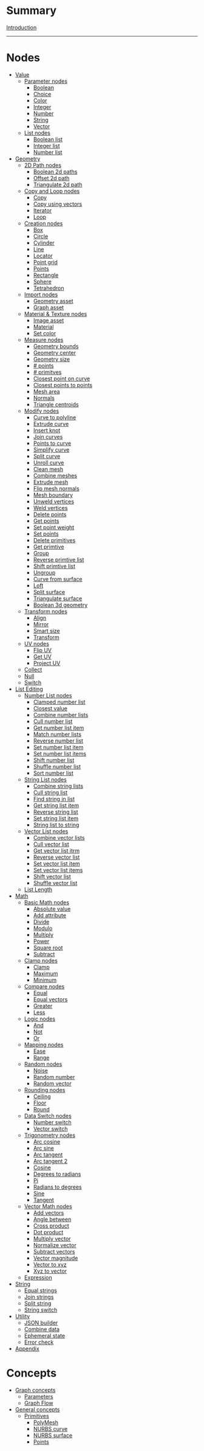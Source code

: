 # Summary

[Introduction]()

---

# Nodes

- [Value]()
  - [Parameter nodes]()
    - [Boolean](nodes\BooleanValue\documentation.md)
    - [Choice](nodes\EnumValue\documentation.md)
    - [Color](nodes\ColorValue\documentation.md)
    - [Integer](nodes\IntegerValue\documentation.md)
    - [Number](nodes\FloatValue\documentation.md)
    - [String](nodes\StringValue\documentation.md)
    - [Vector](nodes\VectorValue\documentation.md)
  - [List nodes]()
    - [Boolean list](nodes\BooleanList\documentation.md)
    - [Integer list](nodes\IntegerList\documentation.md)
    - [Number list](nodes\FloatList\documentation.md)
- [Geometry]()
  - [2D Path nodes]()
    - [Boolean 2d paths](nodes\CurveBoolean\documentation.md)
    - [Offset 2d path](nodes\OffsetCurve\documentation.md)
    - [Triangulate 2d path](nodes\TriangulateCurve\documentation.md)
  - [Copy and Loop nodes]()
    - [Copy](nodes\Copy\documentation.md)
    - [Copy using vectors](nodes\Copy2\documentation.md)
    - [Iterator](nodes\Iterator\documentation.md)
    - [Loop](nodes\Loop\documentation.md)
  - [Creation nodes]()
    - [Box](nodes\PolyBox\documentation.md)
    - [Circle](nodes\CircleV2\documentation.md)
    - [Cylinder](nodes\PolyCylinder\documentation.md)
    - [Line](nodes\Line\documentation.md)
    - [Locator](nodes\Locator\documentation.md)
    - [Point grid](nodes\PointGrid\documentation.md)
    - [Points]()
    - [Rectangle](nodes\Plane\documentation.md)
    - [Sphere](nodes\PolySphere\documentation.md)
    - [Tetrahedron](nodes\TetrahedronV2\documentation.md)
  - [Import nodes]()
    - [Geometry asset](nodes\GeometryAsset\documentation.md)
    - [Graph asset]()
  - [Material & Texture nodes]()
    - [Image asset](nodes\ImageAsset\documentation.md)
    - [Material](nodes\SetMaterial\documentation.md)
    - [Set color](nodes\SetColor\documentation.md)
  - [Measure nodes]()
    - [Geometry bounds](nodes\GeometryBounds\documentation.md)
    - [Geometry center](nodes\GeometryCenteroid\documentation.md)
    - [Geometry size](nodes\GeometrySize\documentation.md)
    - [# points]()
    - [# primitves]()
    - [Closest point on curve]()
    - [Closest points to points]()
    - [Mesh area]()
    - [Normals]()
    - [Triangle centroids]()
  - [Modify nodes]()
    - [Curve to polyline]()
    - [Extrude curve]()
    - [Insert knot]()
    - [Join curves]()
    - [Points to curve]()
    - [Simplify curve]()
    - [Split curve]()
    - [Unroll curve]()
    - [Clean mesh]()
    - [Combine meshes]()
    - [Extrude mesh]()
    - [Flip mesh normals]()
    - [Mesh boundary]()
    - [Unweld vertices]()
    - [Weld vertices]()
    - [Delete points]()
    - [Get points]()
    - [Set point weight]()
    - [Set points]()
    - [Delete primitives]()
    - [Get primtive]()
    - [Group]()
    - [Reverse primtive list]()
    - [Shift primtive list]()
    - [Ungroup]()
    - [Curve from surface]()
    - [Loft]()
    - [Split surface]()
    - [Triangulate surface]()
    - [Boolean 3d geometry]()
  - [Transform nodes]()
    - [Align]()
    - [Mirror]()
    - [Smart size]()
    - [Transform]()
  - [UV nodes]()
    - [Flip UV]()
    - [Get UV]()
    - [Project UV]()
  - [Collect]()
  - [Null]()
  - [Switch]()
- [List Editing]()
  - [Number List nodes]()
    - [Clamped number list]()
    - [Closest value]()
    - [Combine number lists]()
    - [Cull number list]()
    - [Get number list item]()
    - [Match number lists]()
    - [Reverse number list]()
    - [Set number list item]()
    - [Set number list items]()
    - [Shift number list]()
    - [Shuffle number list]()
    - [Sort number list]()
  - [String List nodes]()
    - [Combine string lists]()
    - [Cull string list]()
    - [Find string in list]()
    - [Get string list item]()
    - [Reverse string list]()
    - [Set string list item]()
    - [String list to string]()
  - [Vector List nodes]()
    - [Combine vector lists]()
    - [Cull vector list]()
    - [Get vector list itrm]()
    - [Reverse vector list]()
    - [Set vector list item]()
    - [Set vector list items]()
    - [Shift vector list]()
    - [Shuffle vector list]()
  - [List Length]()
- [Math]()
  - [Basic Math nodes]()
    - [Absolute value]()
    - [Add attribute]()
    - [Divide]()
    - [Modulo]()
    - [Multiply]()
    - [Power]()
    - [Square root]()
    - [Subtract]()
  - [Clamp nodes]()
    - [Clamp]()
    - [Maximum]()
    - [Minimum]()
  - [Compare nodes]()
    - [Equal]()
    - [Equal vectors]()
    - [Greater]()
    - [Less]()
  - [Logic nodes]()
    - [And]()
    - [Not]()
    - [Or]()
  - [Mapping nodes]()
    - [Ease]()
    - [Range]()
  - [Random nodes]()
    - [Noise]()
    - [Random number]()
    - [Random vector]()
  - [Rounding nodes]()
    - [Ceiling]()
    - [Floor]()
    - [Round]()
  - [Data Switch nodes]()
    - [Number switch]()
    - [Vector switch]()
  - [Trigonometry nodes]()
    - [Arc cosine]()
    - [Arc sine]()
    - [Arc tangent]()
    - [Arc tangent 2]()
    - [Cosine]()
    - [Degrees to radians]()
    - [Pi]()
    - [Radians to degrees]()
    - [Sine]()
    - [Tangent]()
  - [Vector Math nodes]()
    - [Add vectors]()
    - [Angle between]()
    - [Cross product]()
    - [Dot product]()
    - [Multiply vector]()
    - [Normalize vector]()
    - [Subtract vectors]()
    - [Vector magnitude]()
    - [Vector to xyz]()
    - [Xyz to vector]()
  - [Expression]()
- [String]()
  - [Equal strings]()
  - [Join strings]()
  - [Split string]()
  - [String switch]()
- [Utility]()
  - [JSON builder]()
  - [Combine data]()
  - [Ephemeral state]()
  - [Error check]()
- [Appendix](nodes\Appendix.md)

# Concepts

- [Graph concepts]()
  - [Parameters]()
  - [Graph Flow]()
- [General concepts]()
  - [Primitives](concepts\GeneralConcepts\primitive.md)
    - [PolyMesh](concepts\GeneralConcepts\polyMesh.md)
    - [NURBS curve](concepts\GeneralConcepts\nurbsCurve.md)
    - [NURBS surface](concepts\GeneralConcepts\nurbsSurface.md)
    - [Points]()